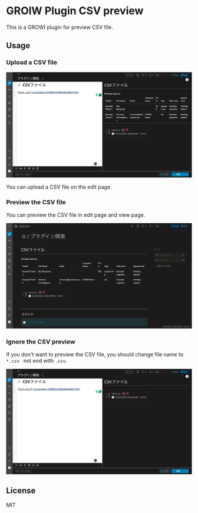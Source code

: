 # GROIW Plugin CSV preview

This is a GROWI plugin for preview CSV file.

## Usage

### Upload a CSV file

![](./screenshots/image1.jpg)

You can upload a CSV file on the edit page.

### Preview the CSV file

You can preview the CSV file in edit page and view page.

![](./screenshots/image2.jpg)

### Ignore the CSV preview

If you don't want to preview the CSV file, you should change file name to `*.csv ` not end with `.csv`.

![](./screenshots/image3.jpg)

## License

MIT

